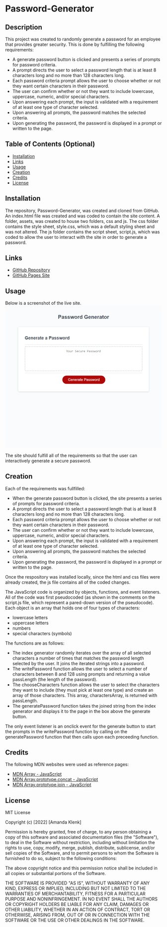 # Password-Generator

## Description

This project was created to randomly generate a password for an employee that provides greater security. This is done by fulfilling the following requirements:
* A generate password button is clicked and presents a series of prompts for password criteria.
* A prompt directs the user to select a password length that is at least 8 characters long and no more than 128 characters long.
* Each password criteria prompt allows the user to choose whether or not they want certain characters in their password.
* The user can confirm whether or not they want to include lowercase, uppercase, numeric, and/or special characters.
* Upon answering each prompt, the input is validated with a requirement of at least one type of character selected.
* Upon answering all prompts, the password matches the selected criteria.
* Upon generating the password, the password is displayed in a prompt or written to the page.

## Table of Contents (Optional)
- [Installation](#installation)
- [Links](#links)
- [Usage](#usage)
- [Creation](#creation)
- [Credits](#credits)
- [License](#license)

## Installation
The repository, Password-Generator, was created and cloned from GitHub. An index.html file was created and was coded to contain the site content. A folder, assets, was created to house two folders, css and js.  The css folder contains the style sheet, style.css, which was a default styling sheet and was not altered. The js folder contains the script sheet, script.js, which was coded to allow the user to interact with the site in order to generate a password.

## Links
- [GitHub Repository](https://github.com/amklenk/Password-Generator)
- [GitHub Pages Site](https://amklenk.github.io/Password-Generator/)

## Usage

Below is a screenshot of the live site.
![Password Generator Pages Site](./assets/images/sitescreenshot.png)


The site should fulfill all of the requirements so that the user can interactively generate a secure password.

## Creation

Each of the requirements was fullfilled:
* When the generate password button is clicked, the site presents a series of prompts for password criteria.
* A prompt directs the user to select a password length that is at least 8 characters long and no more than 128 characters long.
* Each password criteria prompt allows the user to choose whether or not they want certain characters in their password.
* The user can confirm whether or not they want to include lowercase, uppercase, numeric, and/or special characters.
* Upon answering each prompt, the input is validated with a requirement of at least one type of character selected.
* Upon answering all prompts, the password matches the selected criteria.
* Upon generating the password, the password is displayed in a prompt or written to the page.

Once the respository was installed locally, since the html and css files were already created, the js file contains all of the coded changes.

The JavaScript code is organized by objects, functions, and event listeners. All of the code was first pseudocoded (as shown in the comments on the script.js file, which represent a pared-down version of the pseudocode). Each object is an array that holds one of four types of characters:
- lowercase letters
- uppercase letters
- numbers
- special characters (symbols)

The functions are as follows:
- The index generator randomly iterates over the array of all selected characters a number of times that matches the password length selected by the user. It joins the iterated strings into a password.
- The writePassword function allows the user to select a number of characters between 8 and 128 using prompts and returning a value passLength (the length of the password).
- The chooseCharacters function allows the user to select the characters they want to include (they must pick at least one type) and create an array of those characters. This array, charactersArray, is returned with passLength.
- The generatePassword function takes the joined string from the index generator and displays it to the page in the box above the generate button.

The only event listener is an onclick event for the generate button to start the prompts in the writePassword function by calling on the generatePassword function that then calls upon each preceeding function.

## Credits
The following MDN websites were used as reference pages:
- [MDN Array - JavaScript](https://developer.mozilla.org/en-US/docs/Web/JavaScript/Reference/Global_Objects/Array)
- [MDN Array.prototype.concat - JavaScript](https://developer.mozilla.org/en-US/docs/Web/JavaScript/Reference/Global_Objects/Array/concat)
- [MDN Array.prototype.join - JavaScript](https://developer.mozilla.org/en-US/docs/Web/JavaScript/Reference/Global_Objects/Array/join)

## License

MIT License

Copyright (c) [2022] [Amanda Klenk]

Permission is hereby granted, free of charge, to any person obtaining a copy
of this software and associated documentation files (the "Software"), to deal
in the Software without restriction, including without limitation the rights
to use, copy, modify, merge, publish, distribute, sublicense, and/or sell
copies of the Software, and to permit persons to whom the Software is
furnished to do so, subject to the following conditions:

The above copyright notice and this permission notice shall be included in all
copies or substantial portions of the Software.

THE SOFTWARE IS PROVIDED "AS IS", WITHOUT WARRANTY OF ANY KIND, EXPRESS OR
IMPLIED, INCLUDING BUT NOT LIMITED TO THE WARRANTIES OF MERCHANTABILITY,
FITNESS FOR A PARTICULAR PURPOSE AND NONINFRINGEMENT. IN NO EVENT SHALL THE
AUTHORS OR COPYRIGHT HOLDERS BE LIABLE FOR ANY CLAIM, DAMAGES OR OTHER
LIABILITY, WHETHER IN AN ACTION OF CONTRACT, TORT OR OTHERWISE, ARISING FROM,
OUT OF OR IN CONNECTION WITH THE SOFTWARE OR THE USE OR OTHER DEALINGS IN THE
SOFTWARE.








